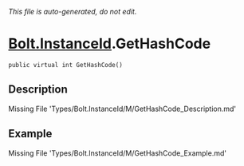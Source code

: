 *This file is auto-generated, do not edit.*

# [Bolt.InstanceId](Types/Bolt.InstanceId.md).GetHashCode
`public virtual int GetHashCode()`
## Description
Missing File 'Types/Bolt.InstanceId/M/GetHashCode_Description.md'
## Example
Missing File 'Types/Bolt.InstanceId/M/GetHashCode_Example.md'
